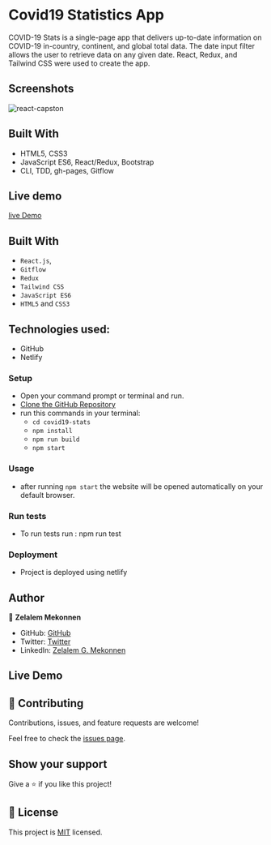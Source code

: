 # Covid19 Statistics App

COVID-19 Stats is a single-page app that delivers up-to-date information on COVID-19 in-country, continent, and global total data. The date input filter allows the user to retrieve data on any given date. React, Redux, and Tailwind CSS were used to create the app.

## Screenshots

![react-capston](https://user-images.githubusercontent.com/92645881/163482229-b957948c-4f76-4f29-9b7f-f79bd0ce0cd0.gif)


## Built With

- HTML5, CSS3
- JavaScript ES6, React/Redux, Bootstrap
- CLI, TDD, gh-pages, Gitflow

## Live demo

[live Demo](covidstatupdate.netlify.app)


## Built With
- `React.js`,
- `Gitflow`
- `Redux`
- `Tailwind CSS`
- `JavaScript ES6`
- `HTML5` and `CSS3`

## Technologies used: 
-  GitHub
-  Netlify


### Setup
- Open your command prompt or terminal and run.
- [Clone the GitHub Repository](https://github.com/zmekonnen251/covid19-stats.git)
- run this commands in your terminal:
     - `cd covid19-stats`
     - `npm install`
     - `npm run build`
     - `npm start`

### Usage
- after running `npm start` the website will be opened automatically on your default browser.

### Run tests

- To run tests run : npm run test


### Deployment

- Project is deployed using netlify

## Author

👤 **Zelalem Mekonnen**

- GitHub: [GitHub](https://github.com/zmekonnen251)
- Twitter: [Twitter](https://twitter.com/mek_zela)
- LinkedIn: [Zelalem G. Mekonnen](https://www.linkedin.com/in/zelalem-getachew/)

## Live Demo



## 🤝 Contributing

Contributions, issues, and feature requests are welcome!

Feel free to check the [issues page](../../issues/).

## Show your support

Give a ⭐️ if you like this project!

## 📝 License

This project is [MIT](./MIT.md) licensed.
